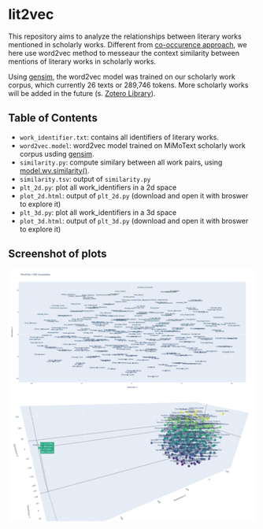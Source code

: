 # lit2vec

This repository aims to analyze the relationships between literary works mentioned in scholarly works. Different from [co-occurence approach](https://github.com/MiMoText/lit_cooccurence), we here use word2vec method to messeaur the context similarity between mentions of literary works in scholarly works.

Using [gensim](https://pypi.org/project/gensim/), the word2vec model was trained on our scholarly work corpus, which currently 26 texts or 289,746 tokens. More scholarly works will be added in the future (s. [Zotero Library](https://www.zotero.org/groups/2342956/mimotext/tags/MMT_scholarly-work/library)). 

## Table of Contents

- `work_identifier.txt`: contains all identifiers of literary works.
- `word2vec.model`: word2vec model trained on MiMoText scholarly work corpus usding [gensim](https://pypi.org/project/gensim/).
- `similarity.py`: compute similary between all work pairs, using [model.wv.similarity()](https://tedboy.github.io/nlps/generated/generated/gensim.models.Word2Vec.similarity.html).
- `similarity.tsv`: output of `similarity.py`
- `plt_2d.py`: plot all work_identifiers in a 2d space
- `plot_2d.html`: output of `plt_2d.py` (download and open it with broswer to explore it)
- `plt_3d.py`: plot all work_identifiers in a 3d space
- `plot_3d.html`: output of `plt_3d.py` (download and open it with broswer to explore it)

## Screenshot of plots

![Screenshot of 2d plot](plot_2d.png "Screenshot of 2d plot")
![Screenshot of 3d plot](plot_3d.png "Screenshot of 3d plot")
